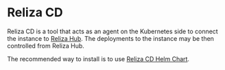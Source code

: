 # Reliza CD

Reliza CD is a tool that acts as an agent on the Kubernetes side to connect the instance to [Reliza Hub](https://relizahub.com). The deployments to the instance may be then controlled from Reliza Hub.

The recommended way to install is to use [Reliza CD Helm Chart](https://github.com/relizaio/helm-charts#3-reliza-cd-helm-chart).
